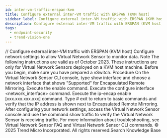 ```yaml
---
id: inter-vm-traffic-erspan-kvm
title: Configure external inter-VM traffic with ERSPAN (KVM host)
sidebar_label: Configure external inter-VM traffic with ERSPAN (KVM host)
description: Configure external inter-VM traffic with ERSPAN (KVM host)
tags:
  - endpoint-security
  - trend-vision-one
---
```


/*<![CDATA[*/ $('#title').html($('meta[name=map-description]').attr('content')); /*]]>*/ Configure external inter-VM traffic with ERSPAN (KVM host) Configure network settings to allow Virtual Network Sensor to monitor data. Note The following instructions are valid as of October 2023. These instructions are only for Virtual Network Sensors deployed on a KVM host machine. Before you begin, make sure you have prepared a vSwitch. Procedure On the Virtual Network Sensor CLI console, type show interface and choose a network interface that shows "Supported" for Encapsulated Remote Mirroring. Execute the enable command. Execute the configure interface <network_interface> command. Execute the ip-encap enable [xxx.xxx.xxx.xxx] command. Type # exit to return to basic commands and verify that the IP address is shown next to Encapsulated Remote Mirroring. After configuring your network settings, access the Virtual Network Sensor console and use the command show traffic to verify the Virtual Network Sensor is receiving traffic. For more information about troubleshooting, see Virtual Network Sensor FAQ and Virtual Network Sensor CLI commands. © 2025 Trend Micro Incorporated. All rights reserved.Search Knowledge Base